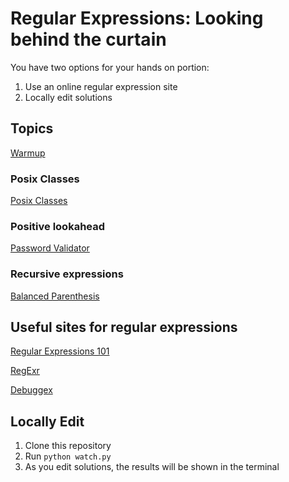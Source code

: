 # Regular Expressions: Looking behind the curtain

You have two options for your hands on portion:

1. Use an online regular expression site
1. Locally edit solutions

## Topics

[Warmup](warmup)

### Posix Classes

[Posix Classes](classes)

### Positive lookahead

[Password Validator](passwords)

### Recursive expressions

[Balanced Parenthesis](parenthesis)

## Useful sites for regular expressions

[Regular Expressions 101](https://regex101.com/)

[RegExr](http://regexr.com/)

[Debuggex](https://www.debuggex.com/)

## Locally Edit

1. Clone this repository
1. Run `python watch.py`
1. As you edit solutions, the results will be shown in the terminal
